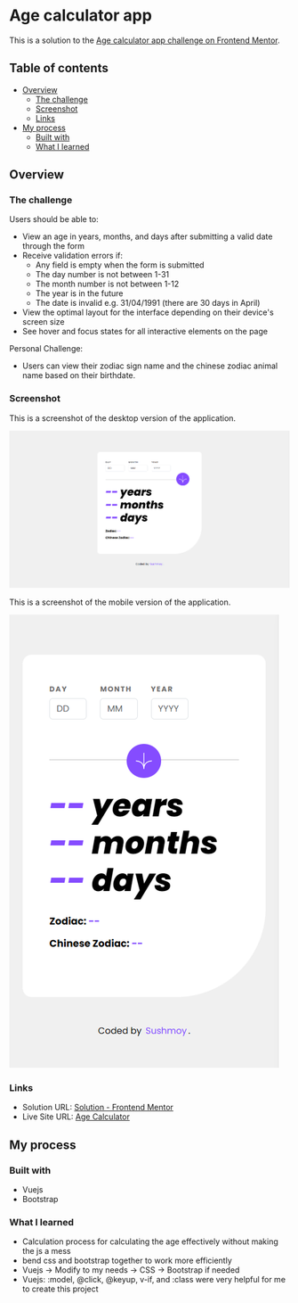 # Age calculator app

This is a solution to the [Age calculator app challenge on Frontend Mentor](https://www.frontendmentor.io/challenges/age-calculator-app-dF9DFFpj-Q).

## Table of contents

- [Overview](#overview)
  - [The challenge](#the-challenge)
  - [Screenshot](#screenshot)
  - [Links](#links)
- [My process](#my-process)
  - [Built with](#built-with)
  - [What I learned](#what-i-learned)

## Overview

### The challenge

Users should be able to:

- View an age in years, months, and days after submitting a valid date through the form
- Receive validation errors if:
  - Any field is empty when the form is submitted
  - The day number is not between 1-31
  - The month number is not between 1-12
  - The year is in the future
  - The date is invalid e.g. 31/04/1991 (there are 30 days in April)
- View the optimal layout for the interface depending on their device's screen size
- See hover and focus states for all interactive elements on the page

Personal Challenge:
- Users can view their zodiac sign name and the chinese zodiac animal name based on their birthdate.

### Screenshot

This is a screenshot of the desktop version of the application.

![Desktop Screenshot](./src/assets/screenshots/screenshot-desktop.png)

This is a screenshot of the mobile version of the application.

![Mobile Screenshot](./src/assets/screenshots/screenshot-mobile.png)

### Links

- Solution URL: [Solution - Frontend Mentor](https://www.frontendmentor.io/solutions/efficient-age-calculation-with-javascript-and-vuejs-validation-L9dCXc8B0f)
- Live Site URL: [Age Calculator](https://age-calculator-with-zodiac.netlify.app/)

## My process

### Built with

- Vuejs
- Bootstrap

### What I learned

- Calculation process for calculating the age effectively without making the js a mess
- bend css and bootstrap together to work more efficiently
- Vuejs -> Modify to my needs -> CSS -> Bootstrap if needed
- Vuejs: :model, @click, @keyup, v-if, and :class were very helpful for me to create this project
